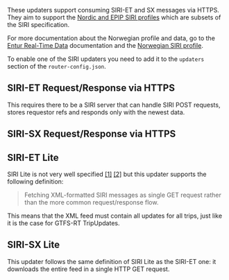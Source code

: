These updaters support consuming SIRI-ET and SX messages via HTTPS. They aim to support the [Nordic
and EPIP SIRI profiles](./features-explained/Netex-Siri-Compatibility.md) which 
are subsets of the SIRI specification.

For more documentation about the Norwegian profile and data, go to the [Entur Real-Time Data](https://developer.entur.org/pages-real-time-intro) documentation and
the [Norwegian SIRI profile](https://enturas.atlassian.net/wiki/spaces/PUBLIC/pages/637370420/Norwegian+SIRI+profile).

To enable one of the SIRI updaters you need to add it to the `updaters` section of the `router-config.json`.

## SIRI-ET Request/Response via HTTPS

This requires there to be a SIRI server that can handle SIRI POST requests, stores requestor refs 
and responds only with the newest data.

<!-- INSERT: siri-et-updater -->

## SIRI-SX Request/Response via HTTPS

<!-- INSERT: siri-sx-updater -->

## SIRI-ET Lite

SIRI Lite is 
not very well specified
[[1]](https://nextcloud.leonard.io/s/2tdYdmYBGtLQMfi/download?path=&files=Proposition-Profil-SIRI-Lite-initial-v1-3%20en.pdf)
[[2]](https://normes.transport.data.gouv.fr/normes/siri/profil-france/#protocoles-d%C3%A9change-des-donn%C3%A9es-siri)
but this updater supports the following definition: 

> Fetching XML-formatted SIRI messages as single GET request rather than the more common request/response 
> flow. 
 
This means that the XML feed must contain all updates for all trips, just like it is the case 
 for GTFS-RT TripUpdates.

<!-- INSERT: siri-et-lite -->

## SIRI-SX Lite

This updater follows the same definition of SIRI Lite as the SIRI-ET one: it downloads the entire
feed in a single HTTP GET request.

<!-- INSERT: siri-sx-lite -->

